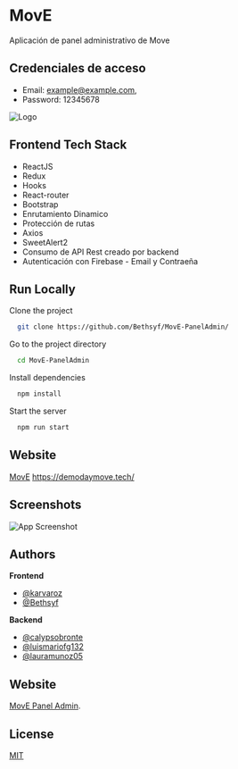 
# MovE

Aplicación de panel administrativo de Move

## Credenciales de acceso

- Email: example@example.com,
- Password: 12345678


![Logo](https://res.cloudinary.com/dmaviub4l/image/upload/v1653989340/ihrda8sczta1nboafcdq.png)

## Frontend Tech Stack

- ReactJS
- Redux
- Hooks
- React-router
- Bootstrap
- Enrutamiento Dinamico
- Protección de rutas
- Axios
- SweetAlert2
- Consumo de API Rest creado por backend
- Autenticación con Firebase - Email y Contraeña

## Run Locally

Clone the project

```bash
  git clone https://github.com/Bethsyf/MovE-PanelAdmin/
```

Go to the project directory

```bash
  cd MovE-PanelAdmin
```

Install dependencies

```bash
  npm install
```

Start the server

```bash
  npm run start
```

## Website

[MovE](https://demodaymove.tech/) https://demodaymove.tech/

## Screenshots

![App Screenshot](https://res.cloudinary.com/karvaroz/image/upload/v1655749098/screenshot_1_bxkple.png)

## Authors

**Frontend**
- [@karvaroz](https://www.github.com/karvaroz)
- [@Bethsyf](https://github.com/Bethsyf)

**Backend**
- [@calypsobronte](https://github.com/calypsobronte)
- [@luismariofg132](https://github.com/luismariofg132)
- [@lauramunoz05](https://github.com/lauramunoz05)

## Website

[MovE Panel Admin](https://move-89a33.web.app/).

## License

[MIT](https://choosealicense.com/licenses/mit/)
